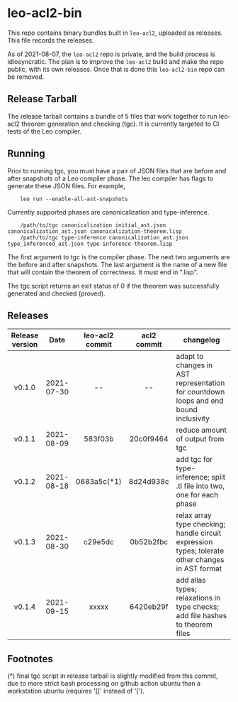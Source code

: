 # leo-acl2-bin

This repo contains binary bundles built in `leo-acl2`, uploaded as releases.  This file records the releases.

As of 2021-08-07, the `leo-acl2` repo is private, and the build process is idiosyncratic.  The plan is to improve the `leo-acl2` build and make the repo public, with its own releases.  Once that is done this `leo-acl2-bin` repo can be removed.

## Release Tarball

The release tarball contains a bundle of 5 files that work together to run leo-acl2 theorem generation and checking (tgc).  It is currently targeted to CI tests of the Leo compiler.

## Running

Prior to running tgc, you must have a pair of JSON files that are before and after snapshots of a Leo compiler phase.  The leo compiler has flags to generate these JSON files.  For example,
```
    leo run --enable-all-ast-snapshots
```

Currently supported phases are canonicalization and type-inference.
```
    /path/to/tgc canonicalization initial_ast.json canonicalization_ast.json canonicalization-theorem.lisp
    /path/to/tgc type-inference canonicalization_ast.json type_inferenced_ast.json type-inference-theorem.lisp
```
The first argument to tgc is the compiler phase.  The next two arguments are the before and after snapshots.  The last argument is the name of a new file that will contain the theorem of correctness.  It must end in ".lisp".

The tgc script returns an exit status of 0 if the theorem was successfully generated and checked (proved).

## Releases

| Release version |    Date    | leo-acl2 commit | acl2 commit | changelog |
|:---------------:|:----------:|:---------------:|:-----------:|-----------|
| v0.1.0          | 2021-07-30 |  --             |  --         | adapt to changes in AST representation for countdown loops and end bound inclusivity
| v0.1.1          | 2021-08-09 |  583f03b        |  20c0f9464  | reduce amount of output from tgc
| v0.1.2          | 2021-08-18 |  0683a5c(*1)    |  8d24d938c  | add tgc for type-inference; split .tl file into two, one for each phase
| v0.1.3          | 2021-08-30 |  c29e5dc        |  0b52b2fbc  | relax array type checking; handle circuit expression types; tolerate other changes in AST format
| v0.1.4          | 2021-09-15 |  xxxxx          |  6420eb29f  | add alias types; relaxations in  type checks; add file hashes to theorem files


## Footnotes

(*) final tgc script in release tarball is slightly modified from this commit,
    due to more strict bash processing on github action ubuntu than a workstation ubuntu (requires '[[' instead of '[').
